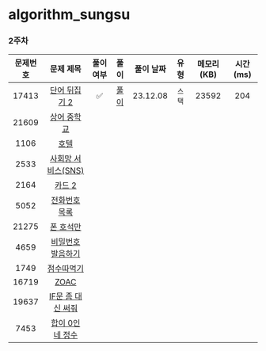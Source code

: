 # algorithm_sungsu

### 2주차

| 문제번호 |                         문제 제목                     | 풀이 여부 |              풀이               |  풀이 날짜   |          유형          | 메모리(KB) | 시간(ms) |
|:----:|:-----------------------------------------------------:|:-:|:-----------------------------:|:--------:|:--------------------:|:-------:|:------:|
|17413| [단어 뒤집기 2](https://www.acmicpc.net/problem/17413) | ✅ | [풀이](./BOJ_17143_단어뒤집기2.java) | 23.12.08 |         `스택`         |  23592  |  204   |
|21609| [상어 중학교](https://www.acmicpc.net/problem/21609) |  | | | | ||
|1106| [호텔](https://www.acmicpc.net/problem/1106) |    | | |  |  |  |
|2533| [사회망 서비스(SNS)](https://www.acmicpc.net/problem/2533) |    |                               |          |                      |         |        |
|2164| [카드 2](https://www.acmicpc.net/problem/2164) |  |                               |          |                      |         |        |
|5052| [전화번호 목록](https://www.acmicpc.net/problem/5052) |   |                               |          |                      |         |        |
|21275| [폰 호석만](https://www.acmicpc.net/problem/21275) |  |                               |          |                      |         |        |
|4659| [비밀번호 발음하기](https://www.acmicpc.net/problem/4659) |    |                               |          |                      |         |        |
|1749| [점수따먹기](https://www.acmicpc.net/problem/1749) |    |                               |          |                      |         |        |
|16719| [ZOAC](https://www.acmicpc.net/problem/16719) |    |                               |          |                      |         |        |
|19637| [IF문 좀 대신 써줘](https://www.acmicpc.net/problem/19637) |    |                               |          |                      |         |        |
|7453| [합이 0인 네 정수](https://www.acmicpc.net/problem/7453) |    |                               |          |                      |         |        |
